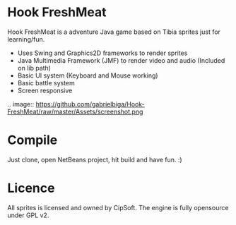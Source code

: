 Hook FreshMeat
==============
Hook FreshMeat is a adventure Java game based on Tibia sprites just for learning/fun.

* Uses Swing and Graphics2D frameworks to render sprites
* Java Multimedia Framework (JMF) to render video and audio (Included on lib path)
* Basic UI system (Keyboard and Mouse working)
* Basic battle system
* Screen responsive

.. image:: https://github.com/gabrielbiga/Hook-FreshMeat/raw/master/Assets/screenshot.png

Compile
=======
Just clone, open NetBeans project, hit build and have fun. :)

Licence
=======
All sprites is licensed and owned by CipSoft.
The engine is fully opensource under GPL v2.
